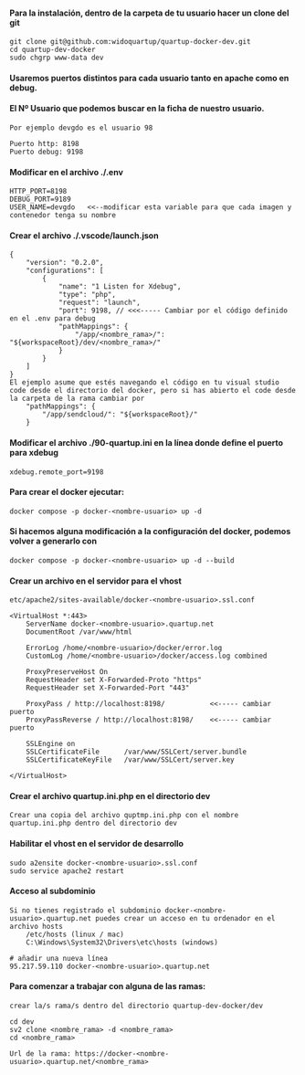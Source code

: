 #### Para la instalación, dentro de la carpeta de tu usuario hacer un clone del git 

    git clone git@github.com:widoquartup/quartup-docker-dev.git
    cd quartup-dev-docker
    sudo chgrp www-data dev

#### Usaremos puertos distintos para cada usuario tanto en apache como en debug. 
#### El Nº Usuario que podemos buscar en la ficha de nuestro usuario.

    Por ejemplo devgdo es el usuario 98

    Puerto http: 8198
    Puerto debug: 9198

#### Modificar en el archivo ./.env
    
    HTTP_PORT=8198
    DEBUG_PORT=9189
    USER_NAME=devgdo   <<--modificar esta variable para que cada imagen y contenedor tenga su nombre

#### Crear el archivo ./.vscode/launch.json
    
    {
        "version": "0.2.0",
        "configurations": [
            {
                "name": "1 Listen for Xdebug",
                "type": "php",
                "request": "launch",
                "port": 9198, // <<<----- Cambiar por el código definido en el .env para debug
                "pathMappings": {
                    "/app/<nombre_rama>/": "${workspaceRoot}/dev/<nombre_rama>/"
                }
            }
        ]
    }
    El ejemplo asume que estés navegando el código en tu visual studio code desde el directorio del docker, pero si has abierto el code desde la carpeta de la rama cambiar por 
        "pathMappings": {
            "/app/sendcloud/": "${workspaceRoot}/"
        }

#### Modificar el archivo ./90-quartup.ini en la línea donde define el puerto para xdebug

    xdebug.remote_port=9198

#### Para crear el docker ejecutar:
    docker compose -p docker-<nombre-usuario> up -d

#### Si hacemos alguna modificación a la configuración del docker, podemos volver a generarlo con 

    docker compose -p docker-<nombre-usuario> up -d --build

#### Crear un archivo en el servidor para el vhost 

    etc/apache2/sites-available/docker-<nombre-usuario>.ssl.conf                                                                                          

    <VirtualHost *:443>
        ServerName docker-<nombre-usuario>.quartup.net
        DocumentRoot /var/www/html
    
        ErrorLog /home/<nombre-usuario>/docker/error.log
        CustomLog /home/<nombre-usuario>/docker/access.log combined

        ProxyPreserveHost On
        RequestHeader set X-Forwarded-Proto "https"
        RequestHeader set X-Forwarded-Port "443"
    
        ProxyPass / http://localhost:8198/           <<----- cambiar puerto
        ProxyPassReverse / http://localhost:8198/    <<----- cambiar puerto
    
        SSLEngine on
        SSLCertificateFile      /var/www/SSLCert/server.bundle
        SSLCertificateKeyFile   /var/www/SSLCert/server.key
    
    </VirtualHost>

#### Crear el archivo quartup.ini.php en el directorio dev
    Crear una copia del archivo quptmp.ini.php con el nombre quartup.ini.php dentro del directorio dev

#### Habilitar el vhost en el servidor de desarrollo

    sudo a2ensite docker-<nombre-usuario>.ssl.conf   
    sudo service apache2 restart

#### Acceso al subdominio
    
    Si no tienes registrado el subdominio docker-<nombre-usuario>.quartup.net puedes crear un acceso en tu ordenador en el archivo hosts
        /etc/hosts (linux / mac)  
        C:\Windows\System32\Drivers\etc\hosts (windows)

    # añadir una nueva línea
    95.217.59.110 docker-<nombre-usuario>.quartup.net

#### Para comenzar a trabajar con alguna de las ramas:

    crear la/s rama/s dentro del directorio quartup-dev-docker/dev

    cd dev
    sv2 clone <nombre_rama> -d <nombre_rama>
    cd <nombre_rama>

    Url de la rama: https://docker-<nombre-usuario>.quartup.net/<nombre_rama>
